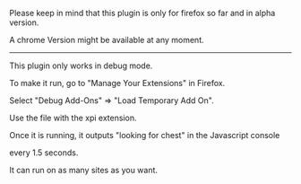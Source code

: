 Please keep in mind that this plugin is only for firefox so far and in alpha version.

A chrome Version might be available at any moment.

-----------------------------------------------------------------------------------------

This plugin only works in debug mode.

To make it run, go to "Manage Your Extensions" in Firefox.

Select "Debug Add-Ons" => "Load Temporary Add On".

Use the file with the xpi extension.

Once it is running, it outputs "looking for chest" in the Javascript console

every 1.5 seconds.

It can run on as many sites as you want.
